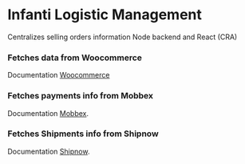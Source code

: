 
# Infanti Logistic Management
Centralizes selling orders information
Node backend and React (CRA) 

### Fetches data from Woocommerce
Documentation [Woocommerce](https://woocommerce.github.io/woocommerce-rest-api-docs/)

### Fetches payments info from Mobbex
Documentation [Mobbex](https://mobbex.dev/).

### Fetches Shipments info from Shipnow
Documentation [Shipnow](https://shipnow.docs.apiary.io/).